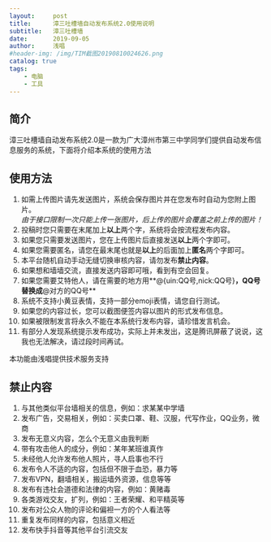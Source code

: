 ```yaml
---
layout:     post
title:      漳三吐槽墙自动发布系统2.0使用说明
subtitle:   漳三吐槽墙
date:       2019-09-05
author:     浅唱
#header-img: /img/TIM截图20190810024626.png
catalog: true
tags:
    - 电脑
    - 工具
---
```


## 简介
漳三吐槽墙自动发布系统2.0是一款为广大漳州市第三中学同学们提供自动发布信息服务的系统，下面将介绍本系统的使用方法

## 使用方法
1. 如需上传图片请先发送图片，系统会保存图片并在您发布时自动为您附上图片。    
*由于接口限制一次只能上传一张图片，后上传的图片会覆盖之前上传的图片！*  
2. 投稿时您只需要在末尾加上**以上**两个字，系统将会按流程发布内容。
3. 如果您只需要发送图片，您在上传图片后直接发送**以上**两个字即可。
3. 如果您需要匿名，请您在最末尾也就是**以上**的后面加上**匿名**两个字即可。
4. 本平台随机自动手动无缝切换审核内容，请勿发布**禁止内容**。
5. 如果想和墙墙交流，直接发送内容即可哦，看到有空会回复。    
5. 如果您需要艾特他人，请在需要的地方用**@{uin:QQ号,nick:QQ号}**，QQ号替换成**@对方的QQ号**        
6. 系统不支持小黄豆表情，支持一部分emoji表情，请您自行测试。    
7. 如果您的内容过长，您可以截图便签内容以图片的形式发布信息。
8. 如果被限制发言将永久不能在本系统行发布内容，请珍惜发言机会。
9. 有部分人发现系统提示发布成功，实际上并未发出，这是腾讯屏蔽了说说，这我也无法解决，请过段时间再试。      
    
本功能由浅唱提供技术服务支持    

## 禁止内容
1. 与其他类似平台墙相关的信息，例如：求某某中学墙
2. 发布广告，交易相关，例如：买卖口罩、鞋、汉服，代写作业，QQ业务，微商
3. 发布无意义内容，怎么个无意义由我判断
4. 带有攻击他人的成分，例如：某年某班谁真作
5. 未经他人允许发布他人照片，寻人启事也不行
6. 发布令人不适的内容，包括但不限于血恐，暴力等
7. 发布VPN，翻墙相关，搬运墙外资源，信息等等
8. 发布有违社会道德和法律的内容，例如：黄赌毒
9. 各类游戏交友，扩列，例如：王者荣耀、和平精英等
10. 发布对公众人物的评论和偏袒一方的个人看法等
11. 重复发布同样的内容，包括意义相近
12. 发布快手抖音等其他平台引流交友

